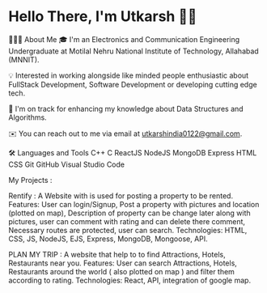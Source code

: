 # Hello There, I'm Utkarsh 👋🏻
👨🏻‍💻 About Me
🎓 I'm an Electronics and Communication Engineering Undergraduate at Motilal Nehru National Institute of Technology, Allahabad (MNNIT).

💡 Interested in working alongside like minded people enthusiastic about FullStack Development, Software Development or developing cutting edge tech.

🌱 I'm on track for enhancing my knowledge about Data Structures and Algorithms.
 
✉️ You can reach out to me via email at utkarshindia0122@gmail.com.

🛠 Languages and Tools
C++  C  ReactJS  NodeJS MongoDB Express HTML  CSS  Git  GitHub  Visual Studio Code 

My Projects :

Rentify :
A Website with is used for posting a property to be rented. Features: User can login/Signup, Post a property with pictures and location (plotted on map), Description of property can be change later along with pictures, user can comment with rating
and can delete there comment, Necessary routes are protected, user can search. Technologies: HTML, CSS, JS, NodeJS, EJS, Express, MongoDB, Mongoose, API. 


PLAN MY TRIP :
A website that help to to find Attractions, Hotels, Restaurants near you. Features: User can search Attractions, Hotels, Restaurants around the world ( also plotted on
map ) and filter them according to rating. Technologies: React, API, integration of google map. 
